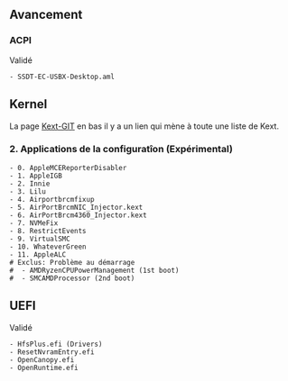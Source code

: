 

## Avancement 
### ACPI
Validé
```
- SSDT-EC-USBX-Desktop.aml
```

## Kernel
La page [Kext-GIT](https://github.com/acidanthera/OpenCorePkg/blob/master/Docs/Kexts.md) en bas il y a un lien qui mène à toute une liste de Kext.


### 2. Applications de la configuratîon (Expérimental)
```
- 0. AppleMCEReporterDisabler
- 1. AppleIGB
- 2. Innie
- 3. Lilu
- 4. Airportbrcmfixup
- 5. AirPortBrcmNIC_Injector.kext
- 6. AirPortBrcm4360_Injector.kext
- 7. NVMeFix
- 8. RestrictEvents
- 9. VirtualSMC
- 10. WhateverGreen
- 11. AppleALC
# Exclus: Problème au démarrage
#  - AMDRyzenCPUPowerManagement (1st boot)
#  - SMCAMDProcessor (2nd boot)
```



## UEFI
Validé
```
- HfsPlus.efi (Drivers)
- ResetNvramEntry.efi
- OpenCanopy.efi
- OpenRuntime.efi
```
